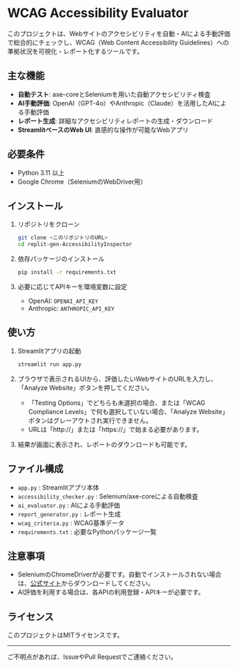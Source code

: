 # WCAG Accessibility Evaluator

このプロジェクトは、Webサイトのアクセシビリティを自動・AIによる手動評価で総合的にチェックし、WCAG（Web Content Accessibility Guidelines）への準拠状況を可視化・レポート化するツールです。

## 主な機能

- **自動テスト**: axe-coreとSeleniumを用いた自動アクセシビリティ検査
- **AI手動評価**: OpenAI（GPT-4o）やAnthropic（Claude）を活用したAIによる手動評価
- **レポート生成**: 詳細なアクセシビリティレポートの生成・ダウンロード
- **StreamlitベースのWeb UI**: 直感的な操作が可能なWebアプリ

## 必要条件

- Python 3.11 以上
- Google Chrome（SeleniumのWebDriver用）

## インストール

1. リポジトリをクローン
    ```bash
    git clone <このリポジトリのURL>
    cd replit-gen-AccessibilityInspector
    ```

2. 依存パッケージのインストール
    ```bash
    pip install -r requirements.txt
    ```

3. 必要に応じてAPIキーを環境変数に設定  
   - OpenAI: `OPENAI_API_KEY`
   - Anthropic: `ANTHROPIC_API_KEY`

## 使い方

1. Streamlitアプリの起動
    ```bash
    streamlit run app.py
    ```

2. ブラウザで表示されるUIから、評価したいWebサイトのURLを入力し、「Analyze Website」ボタンを押してください。

   - 「Testing Options」でどちらも未選択の場合、または「WCAG Compliance Levels」で何も選択していない場合、「Analyze Website」ボタンはグレーアウトされ実行できません。
   - URLは「http://」または「https://」で始まる必要があります。

3. 結果が画面に表示され、レポートのダウンロードも可能です。

## ファイル構成

- `app.py` : Streamlitアプリ本体
- `accessibility_checker.py` : Selenium/axe-coreによる自動検査
- `ai_evaluator.py` : AIによる手動評価
- `report_generator.py` : レポート生成
- `wcag_criteria.py` : WCAG基準データ
- `requirements.txt` : 必要なPythonパッケージ一覧

## 注意事項

- SeleniumのChromeDriverが必要です。自動でインストールされない場合は、[公式サイト](https://chromedriver.chromium.org/downloads)からダウンロードしてください。
- AI評価を利用する場合は、各APIの利用登録・APIキーが必要です。

## ライセンス

このプロジェクトはMITライセンスです。

---

ご不明点があれば、IssueやPull Requestでご連絡ください。 